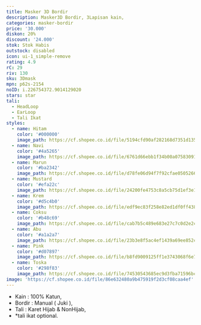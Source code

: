 ```yaml
---
title: Masker 3D Bordir
description: Masker3D Bordir, 3Lapisan kain,
categories: masker-bordir
price: '30.000'
diskon: 20%
discount: '24.000'
stok: Stok Habis
outstock: disabled
icon: ui-1_simple-remove
rating: 4.9
rC: 29
riv: 130
sku: 3Dmask
mpn: p62s-2154
noID: i.226754372.9014129020
stars: star
tali:
  - HeadLoop
  - EarLoop
  - Tali Ikat
styles:
  - name: Hitam
    color: '#000000'
    image_path: https://cf.shopee.co.id/file/5194cfd90af282168d7351d1350c924c
  - name: Navi
    color: '#4a5265'
    image_path: https://cf.shopee.co.id/file/6761d66ebb1f34b00a07583091ff62c6
  - name: Marun
    color: '#ba2342'
    image_path: https://cf.shopee.co.id/file/d78fe06d94f7f92cfae0505266a78186
  - name: Mustard
    color: '#efa22c'
    image_path: https://cf.shopee.co.id/file/24200fe4753c8a5cb75d1ef3e1458f08
  - name: Krem
    color: '#d5c4b0'
    image_path: https://cf.shopee.co.id/file/edf9ec83f258e82ed1df0ff4384becd1
  - name: Coksu
    color: '#b48c69'
    image_path: https://cf.shopee.co.id/file/cab7b5c489e683e27c7c0d2e2cbb1d11
  - name: Abu
    color: '#a1a2a7'
    image_path: https://cf.shopee.co.id/file/23b3e8f5ac4ef1439a69ee852c6ccfe6
  - name: Pink
    color: '#d07897'
    image_path: https://cf.shopee.co.id/file/b8fd9009125ff1e3743068f6e72173d5
  - name: Toska
    color: '#298f83'
    image_path: https://cf.shopee.co.id/file/74530543685ec9d3fba71596bc7b62d0
image: 'https://cf.shopee.co.id/file/86e632480a9b475919f2d3cf08caa4ef'
---
```


- Kain : 100% Katun,
- Bordir : Manual ( Juki ),
- Tali : Karet Hijab & NonHijab,
- *tali ikat optional.
